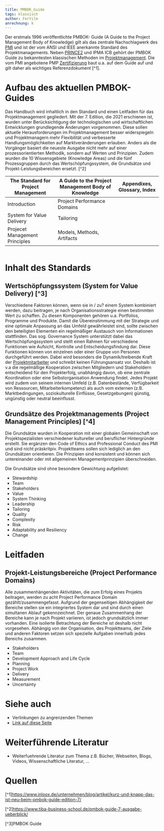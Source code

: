 ```yaml
---
title: PMBOK_Guide
tags: klassisch
author: FerYilm
anrechnung: k
---
```

Der erstmals 1996 veröffentlichte PMBOK- Guide (A Guide to the Project Management Body of Knowledge) gilt als das zentrale Nachschlagwerk des [PMI](PMI_Institution.md ) und ist der vom ANSI und IEEE anerkannte Standard des Projektmanagements. Neben [PRINCE2](PRINCE2.md) und IPMA ICB gehört der PMBOK Guide zu bekanntesten klassischen Methoden im [Projektmanagement](Projektmanagement.md).
Die vom PMI angebotene PMP [Zertifizierung](Zertifizierungen.md ) baut u.a. auf dem Guide auf und gilt daher als wichtiges Referenzdokument [^1].

# Aufbau des aktuellen PMBOK-Guides
Das Handbuch wird inhaltlich in den Standard und einen Leitfaden für das Projektmanagement gegliedert. Mit der 7. Edition, die 2021 erschienen ist, wurden unter Berücksichtigung der technologischen und wirtschaftlichen Entwicklungen grundlegende Änderungen vorgenommen. Diese sollen aktuelle Herausforderungen im Projektmanagement besser widerspiegeln und Projektmanagern mehr Flexibilität und verbesserte Handlungsmöglichkeiten auf Marktveränderungen erlauben.
Anders als die Vorgänger basiert die neueste Ausgabe nicht mehr auf einer prozessorientierten Methodik, sondern auf Werten und Prinzipien. Zudem wurden die 10 Wissensgebiete (Knowledge Areas) und die fünf Prozessgruppen durch das Wertschöpfungssystem, die Grundsätze und Projekt-Leistungsbereichen ersetzt. [^2]


| The Standard for Project Management | A Guide to the Project Management Body of Knowledge | Appendixes, Glossary, Index |
| ------------- | ------------- | ------------- |
| Introduction  | Project Performance Domains  |
| System for Value Delivery  | Tailoring |
| Projecet Management Principles | Models, Methods, Artifacts
                  

![]()

# Inhalt des Standards

## Wertschöpfungssystem (System for Value Delivery) [^3]

Verschiedene Faktoren können, wenn sie in / zu? einem System kombiniert werden, dazu beitragen, je nach Organisationsstrategie einen bestimmten Wert zu schaffen. Zu diesen Komponenten gehören u.a. Portfolios, Programme und Produkte. Damit die Übereinstimmung mit der Strategie und eine optimale Anpassung an das Umfeld gewährleistet sind, sollte zwischen den beteiligten Elementen ein regelmäßiger Austausch von Informationen stattfinden. Das sog. Governance System unterstützt dabei das Wertschöpfungssystem und stellt einen Rahmen für verschiedene Funktionen wie Aufsicht, Kontrolle und Entscheidungsfindung dar. Diese Funktionen können von einzelnen oder einer Gruppe von Personen durchgeführt werden. Dabei wird besonders die Dynamik/treibende Kraft der [Projektmitarbeiter](Projektmitarbeiter.md) und schreibt keinen Führungsansatz vor. Deshalb ist v.a die regelmäßige Kooperation zwischen Mitgliedern und Stakeholdern entscheidend für den Projekterfolg, unabhängig davon, ob eine zentrale Koordination oder eine Selbstorganisation Anwendung findet. Jedes Projekt wird zudem von seinem internen Umfeld (z.B. Datenbestände, Verfügbarkeit von Ressourcen, Mitarbeiterkompetenz) als auch vom externen (z.B. Marktbedingungen, soziokulturelle Einflüsse, Gesetzgebungen) günstig, ungünstig oder neutral beeinflusst. 

## Grundsätze des Projektmanagements (Project Management Principles) [^4]
Die Grundsätze wurden in Kooperation mit einer globalen Gemeinschaft von Projektspezialisten verschiedener kultureller und beruflicher Hintergründe erstellt. Sie ergänzen den Code of Ethics and Professional Conduct des PMI und sind nicht präskritpiv. Projektteams sollen sich lediglich an den Grundsätzen orientieren. Die Prinzipien sind konsistent und können sich untereinander oder mit allgemeinen Managementprinzipien überschneiden.

Die Grundsätze sind ohne besondere Gewichtung aufgelistet:

* Stewardship
* Team
* Stakeholders
* Value
* System Thinking
* Leadership
* Tailoring
* Quality
* Complexity
* Risk
* Adaptability and Resiliency
* Change


# Leitfaden

## Projekt-Leistungsbereiche (Project Performance Domains)

Alle zusammenhängenden Aktivitäten, die zum Erfolg eines Projekts beitragen, werden zu acht Project Performance Domain gezählt/zusammengefasst. Aufgrund der gegenseitigen Abhängigkeit der Bereiche stellen sie ein integriertes System dar und sind durch einen simultanen Ablauf gekennzeichnet. Der genaue Zusammenhang der Bereiche kann je nach Projekt variieren, ist jedoch grundsätzlich immer vorhanden. Eine isolierte Betrachtung der Bereiche ist deshalb nicht vorgesehen. Abhängig von der Organisation, des Projektteams, der Ziele und anderen Faktoren setzen sich spezielle Aufgaben innerhalb jedes Bereichs zusammen.

*	Stakeholders
*	Team
*	Development Approach and Life Cycle
*	Planning
*	Project Work
*	Delivery
*	Measurement 
*	Uncertainty


# Siehe auch

* Verlinkungen zu angrenzenden Themen
* [Link auf diese Seite](PMBOK_Guide.md)

# Weiterführende Literatur

* Weiterfuehrende Literatur zum Thema z.B. Bücher, Webseiten, Blogs, Videos, Wissenschaftliche Literatur, ...

# Quellen

[^1]https://www.inloox.de/unternehmen/blog/artikel/kurz-und-knapp-das-ist-neu-beim-pmbok-guide-edition-7/

[^2]https://www.tiba-business-school.de/pmbok-guide-7-ausgabe-ueberblick/

[^3]PMBOK Guide

